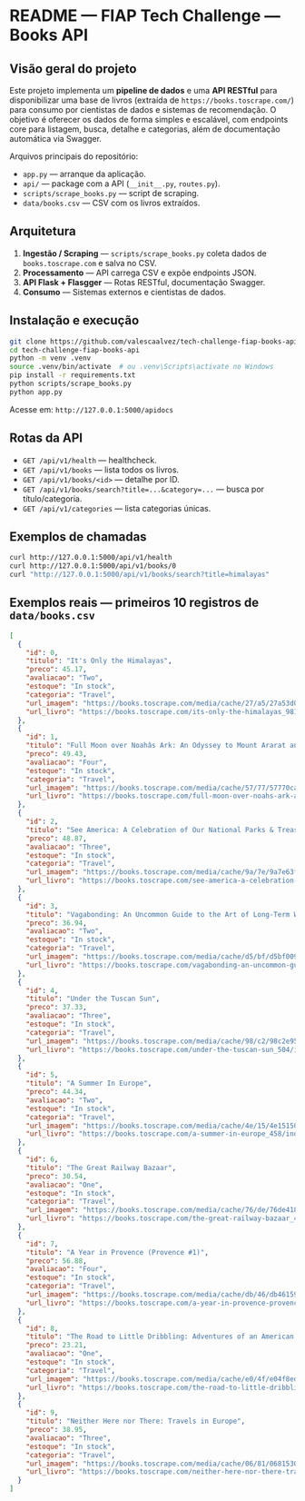 # README — FIAP Tech Challenge — Books API

## Visão geral do projeto
Este projeto implementa um **pipeline de dados** e uma **API RESTful** para disponibilizar uma base de livros (extraída de `https://books.toscrape.com/`) para consumo por cientistas de dados e sistemas de recomendação. O objetivo é oferecer os dados de forma simples e escalável, com endpoints core para listagem, busca, detalhe e categorias, além de documentação automática via Swagger.

Arquivos principais do repositório:
- `app.py` — arranque da aplicação.
- `api/` — package com a API (`__init__.py`, `routes.py`).
- `scripts/scrape_books.py` — script de scraping.
- `data/books.csv` — CSV com os livros extraídos.

## Arquitetura
1. **Ingestão / Scraping** — `scripts/scrape_books.py` coleta dados de `books.toscrape.com` e salva no CSV.
2. **Processamento** — API carrega CSV e expõe endpoints JSON.
3. **API Flask + Flasgger** — Rotas RESTful, documentação Swagger.
4. **Consumo** — Sistemas externos e cientistas de dados.

## Instalação e execução
```bash
git clone https://github.com/valescaalvez/tech-challenge-fiap-books-api.git
cd tech-challenge-fiap-books-api
python -m venv .venv
source .venv/bin/activate  # ou .venv\Scripts\activate no Windows
pip install -r requirements.txt
python scripts/scrape_books.py
python app.py
```
Acesse em: `http://127.0.0.1:5000/apidocs`

## Rotas da API
- `GET /api/v1/health` — healthcheck.
- `GET /api/v1/books` — lista todos os livros.
- `GET /api/v1/books/<id>` — detalhe por ID.
- `GET /api/v1/books/search?title=...&category=...` — busca por título/categoria.
- `GET /api/v1/categories` — lista categorias únicas.

## Exemplos de chamadas
```bash
curl http://127.0.0.1:5000/api/v1/health
curl http://127.0.0.1:5000/api/v1/books/0
curl "http://127.0.0.1:5000/api/v1/books/search?title=himalayas"
```

## Exemplos reais — primeiros 10 registros de `data/books.csv`
```json
[
  {
    "id": 0,
    "titulo": "It's Only the Himalayas",
    "preco": 45.17,
    "avaliacao": "Two",
    "estoque": "In stock",
    "categoria": "Travel",
    "url_imagem": "https://books.toscrape.com/media/cache/27/a5/27a53d0bb95bdd88288eaf66c9230d7e.jpg",
    "url_livro": "https://books.toscrape.com/its-only-the-himalayas_981/index.html"
  },
  {
    "id": 1,
    "titulo": "Full Moon over Noahâs Ark: An Odyssey to Mount Ararat and Beyond",
    "preco": 49.43,
    "avaliacao": "Four",
    "estoque": "In stock",
    "categoria": "Travel",
    "url_imagem": "https://books.toscrape.com/media/cache/57/77/57770cac1628f4407636635f4b85e88c.jpg",
    "url_livro": "https://books.toscrape.com/full-moon-over-noahs-ark-an-odyssey-to-mount-ararat-and-beyond_811/index.html"
  },
  {
    "id": 2,
    "titulo": "See America: A Celebration of Our National Parks & Treasured Sites",
    "preco": 48.87,
    "avaliacao": "Three",
    "estoque": "In stock",
    "categoria": "Travel",
    "url_imagem": "https://books.toscrape.com/media/cache/9a/7e/9a7e63f12829df4b43b31d110bf3dc2e.jpg",
    "url_livro": "https://books.toscrape.com/see-america-a-celebration-of-our-national-parks-treasured-sites_732/index.html"
  },
  {
    "id": 3,
    "titulo": "Vagabonding: An Uncommon Guide to the Art of Long-Term World Travel",
    "preco": 36.94,
    "avaliacao": "Two",
    "estoque": "In stock",
    "categoria": "Travel",
    "url_imagem": "https://books.toscrape.com/media/cache/d5/bf/d5bf0090470b0b8ea46d9c166f7895aa.jpg",
    "url_livro": "https://books.toscrape.com/vagabonding-an-uncommon-guide-to-the-art-of-long-term-world-travel_552/index.html"
  },
  {
    "id": 4,
    "titulo": "Under the Tuscan Sun",
    "preco": 37.33,
    "avaliacao": "Three",
    "estoque": "In stock",
    "categoria": "Travel",
    "url_imagem": "https://books.toscrape.com/media/cache/98/c2/98c2e95c5fd1a4e7cd5f2b63c52826cb.jpg",
    "url_livro": "https://books.toscrape.com/under-the-tuscan-sun_504/index.html"
  },
  {
    "id": 5,
    "titulo": "A Summer In Europe",
    "preco": 44.34,
    "avaliacao": "Two",
    "estoque": "In stock",
    "categoria": "Travel",
    "url_imagem": "https://books.toscrape.com/media/cache/4e/15/4e15150388702ebca2c5a523ac270539.jpg",
    "url_livro": "https://books.toscrape.com/a-summer-in-europe_458/index.html"
  },
  {
    "id": 6,
    "titulo": "The Great Railway Bazaar",
    "preco": 30.54,
    "avaliacao": "One",
    "estoque": "In stock",
    "categoria": "Travel",
    "url_imagem": "https://books.toscrape.com/media/cache/76/de/76de41867f323d7f1f4fbe2fdfc1b2ba.jpg",
    "url_livro": "https://books.toscrape.com/the-great-railway-bazaar_446/index.html"
  },
  {
    "id": 7,
    "titulo": "A Year in Provence (Provence #1)",
    "preco": 56.88,
    "avaliacao": "Four",
    "estoque": "In stock",
    "categoria": "Travel",
    "url_imagem": "https://books.toscrape.com/media/cache/db/46/db46159b05faa5d95262112bf9c29ddd.jpg",
    "url_livro": "https://books.toscrape.com/a-year-in-provence-provence-1_421/index.html"
  },
  {
    "id": 8,
    "titulo": "The Road to Little Dribbling: Adventures of an American in Britain (Notes From a Small Island #2)",
    "preco": 23.21,
    "avaliacao": "One",
    "estoque": "In stock",
    "categoria": "Travel",
    "url_imagem": "https://books.toscrape.com/media/cache/e0/4f/e04f8eda2a2fa947aec17640202d9ab0.jpg",
    "url_livro": "https://books.toscrape.com/the-road-to-little-dribbling-adventures-of-an-american-in-britain-notes-from-a-small-island-2_277/index.html"
  },
  {
    "id": 9,
    "titulo": "Neither Here nor There: Travels in Europe",
    "preco": 38.95,
    "avaliacao": "Three",
    "estoque": "In stock",
    "categoria": "Travel",
    "url_imagem": "https://books.toscrape.com/media/cache/06/81/0681530a7bc301caf5c3257e1b0f0750.jpg",
    "url_livro": "https://books.toscrape.com/neither-here-nor-there-travels-in-europe_198/index.html"
  }
]
```
